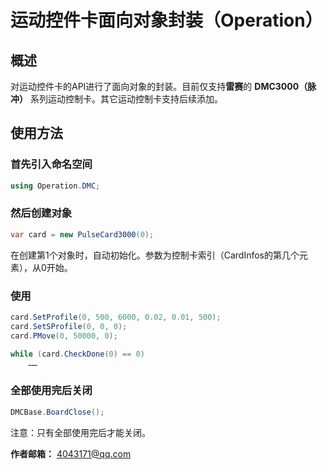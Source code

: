 # 运动控件卡面向对象封装（Operation）
## 概述
对运动控件卡的API进行了面向对象的封装。目前仅支持**雷赛**的 **DMC3000（脉冲）** 系列运动控制卡。其它运动控制卡支持后续添加。
## 使用方法
### 首先引入命名空间
```cs
using Operation.DMC;
```
### 然后创建对象
```cs
var card = new PulseCard3000(0);
```
在创建第1个对象时，自动初始化。参数为控制卡索引（CardInfos的第几个元素），从0开始。
### 使用
```cs
card.SetProfile(0, 500, 6000, 0.02, 0.01, 500);
card.SetSProfile(0, 0, 0);
card.PMove(0, 50000, 0);

while (card.CheckDone(0) == 0)
	……
```

### 全部使用完后关闭
```cs
DMCBase.BoardClose();
```
注意：只有全部使用完后才能关闭。

**作者邮箱：** 4043171@qq.com
